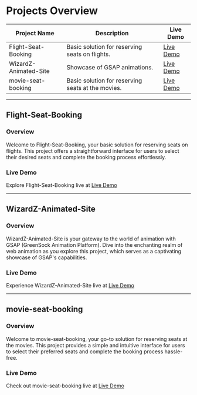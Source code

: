 # Projects Overview

| Project Name           | Description                               | Live Demo                                                           |
|------------------------|-------------------------------------------|---------------------------------------------------------------------|
| Flight-Seat-Booking    | Basic solution for reserving seats on flights. | [Live Demo](https://arise-aizen-404.github.io/Frontend-Developement-Projects/Flight-Seat-Booking/) |
| WizardZ-Animated-Site  | Showcase of GSAP animations.              | [Live Demo](https://arise-aizen-404.github.io/Frontend-Developement-Projects/WizardZ-Animated-Site/)   |
| movie-seat-booking     | Basic solution for reserving seats at the movies. | [Live Demo](https://arise-aizen-404.github.io/Frontend-Developement-Projects/movie-seat-booking/) |

---

## Flight-Seat-Booking

### Overview
Welcome to Flight-Seat-Booking, your basic solution for reserving seats on flights. This project offers a straightforward interface for users to select their desired seats and complete the booking process effortlessly.

### Live Demo
Explore Flight-Seat-Booking live at [Live Demo](https://arise-aizen-404.github.io/Frontend-Developement-Projects/Flight-Seat-Booking/)

---

## WizardZ-Animated-Site

### Overview
WizardZ-Animated-Site is your gateway to the world of animation with GSAP (GreenSock Animation Platform). Dive into the enchanting realm of web animation as you explore this project, which serves as a captivating showcase of GSAP's capabilities.

### Live Demo
Experience WizardZ-Animated-Site live at [Live Demo](https://arise-aizen-404.github.io/Frontend-Developement-Projects/WizardZ-Animated-Site/)

---

## movie-seat-booking

### Overview
Welcome to movie-seat-booking, your go-to solution for reserving seats at the movies. This project provides a simple and intuitive interface for users to select their preferred seats and complete the booking process hassle-free.

### Live Demo
Check out movie-seat-booking live at [Live Demo](https://arise-aizen-404.github.io/Frontend-Developement-Projects/movie-seat-booking/)
